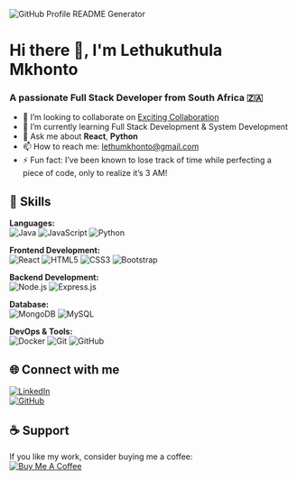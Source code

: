 ![GitHub Profile README Generator](https://img.shields.io/badge/-GitHub%20Profile%20README%20Generator-blue?style=flat-square&logo=github)

# Hi there 👋, I'm Lethukuthula Mkhonto

### A passionate Full Stack Developer from South Africa 🇿🇦

- 👯 I’m looking to collaborate on [Exciting Collaboration](#)  
- 🌱 I’m currently learning Full Stack Development & System Development  
- 💬 Ask me about **React**, **Python**  
- 📫 How to reach me: [lethumkhonto@gmail.com](mailto:lethumkhonto@gmail.com)    
- ⚡ Fun fact: I’ve been known to lose track of time while perfecting a piece of code, only to realize it’s 3 AM!

## 🚀 Skills

**Languages:**  
![Java](https://img.shields.io/badge/-Java-black?style=flat-square&logo=java) ![JavaScript](https://img.shields.io/badge/-JavaScript-black?style=flat-square&logo=javascript) ![Python](https://img.shields.io/badge/-Python-black?style=flat-square&logo=python)

**Frontend Development:**  
![React](https://img.shields.io/badge/-React-black?style=flat-square&logo=react) ![HTML5](https://img.shields.io/badge/-HTML5-black?style=flat-square&logo=html5) ![CSS3](https://img.shields.io/badge/-CSS3-black?style=flat-square&logo=css3) ![Bootstrap](https://img.shields.io/badge/-Bootstrap-black?style=flat-square&logo=bootstrap)

**Backend Development:**  
![Node.js](https://img.shields.io/badge/-Node.js-black?style=flat-square&logo=node.js) ![Express.js](https://img.shields.io/badge/-Express.js-black?style=flat-square&logo=express)

**Database:**  
![MongoDB](https://img.shields.io/badge/-MongoDB-black?style=flat-square&logo=mongodb) ![MySQL](https://img.shields.io/badge/-MySQL-black?style=flat-square&logo=mysql)

**DevOps & Tools:**  
![Docker](https://img.shields.io/badge/-Docker-black?style=flat-square&logo=docker) ![Git](https://img.shields.io/badge/-Git-black?style=flat-square&logo=git) ![GitHub](https://img.shields.io/badge/-GitHub-black?style=flat-square&logo=github)

## 🌐 Connect with me

[![LinkedIn](https://img.shields.io/badge/-LinkedIn-blue?style=flat-square&logo=linkedin&logoColor=white)](https://www.linkedin.com/in/lethumkhonto/)  
[![GitHub](https://img.shields.io/badge/-GitHub-black?style=flat-square&logo=github)](https://github.com/lethum2197)  




## ☕ Support

If you like my work, consider buying me a coffee:  
[![Buy Me A Coffee](https://img.shields.io/badge/-Buy%20Me%20A%20Coffee-black?style=flat-square&logo=buy-me-a-coffee)](https://www.buymeacoffee.com/lethumkhonto)
